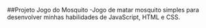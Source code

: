 ##Projeto Jogo do Mosquito
-Jogo de matar mosquito simples para desenvolver minhas habilidades de JavaScript, HTML e CSS.
